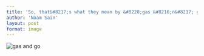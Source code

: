 ```yaml
---
title: 'So, that&#8217;s what they mean by &#8220;gas &#8216;n&#8217; go&#8221;'
author: 'Noam Sain'
layout: post
format: image
---
```


![gas and go](/_assets/img/2013/04/20100518.jpg)